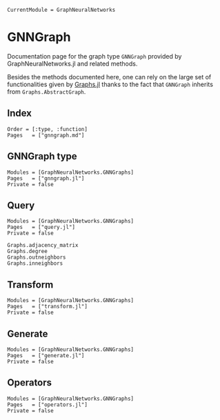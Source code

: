 ```@meta
CurrentModule = GraphNeuralNetworks
```

# GNNGraph

Documentation page for the graph type `GNNGraph` provided by GraphNeuralNetworks.jl and related methods. 

Besides the methods documented here, one can rely on the large set of functionalities
given by [Graphs.jl](https://github.com/JuliaGraphs/Graphs.jl) thanks to the fact
that `GNNGraph` inherits from `Graphs.AbstractGraph`.

## Index 

```@index
Order = [:type, :function]
Pages   = ["gnngraph.md"]
```

## GNNGraph type

```@autodocs
Modules = [GraphNeuralNetworks.GNNGraphs]
Pages   = ["gnngraph.jl"]
Private = false
```

## Query

```@autodocs
Modules = [GraphNeuralNetworks.GNNGraphs]
Pages   = ["query.jl"]
Private = false
```

```@docs
Graphs.adjacency_matrix
Graphs.degree
Graphs.outneighbors
Graphs.inneighbors
```

## Transform

```@autodocs
Modules = [GraphNeuralNetworks.GNNGraphs]
Pages   = ["transform.jl"]
Private = false
```

## Generate

```@autodocs
Modules = [GraphNeuralNetworks.GNNGraphs]
Pages   = ["generate.jl"]
Private = false
```

## Operators

```@autodocs
Modules = [GraphNeuralNetworks.GNNGraphs]
Pages   = ["operators.jl"]
Private = false
```

